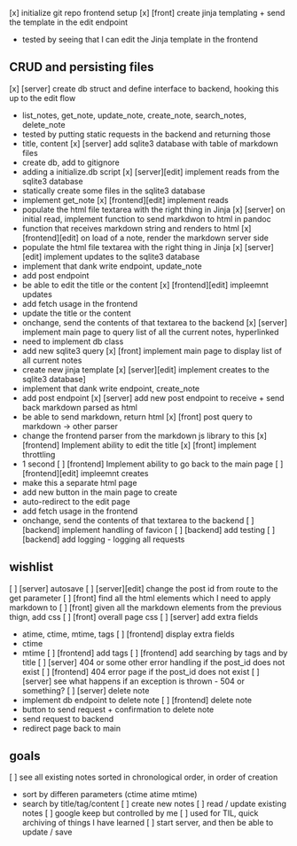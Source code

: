 [x] initialize git repo frontend setup 
[x] [front] create jinja templating + send the template in the edit endpoint
  - tested by seeing that I can edit the Jinja template in the frontend

## CRUD and persisting files
[x] [server] create db struct and define interface to backend, hooking this up to the edit flow
  - list_notes, get_note, update_note, create_note, search_notes, delete_note
  - tested by putting static requests in the backend and returning those
  - title, content
[x] [server] add sqlite3 database with table of markdown files
  - create db, add to gitignore
  - adding a initialize.db script
[x] [server][edit] implement reads from the sqlite3 database
  - statically create some files in the sqlite3 database
  - implement get_note
[x] [frontend][edit] implement reads
  - populate the html file textarea with the right thing in Jinja
[x] [server] on initial read, implement function to send markdwon to html in pandoc
  - function that receives markdown string and renders to html
[x] [frontend][edit] on load of a note, render the markdown server side
  - populate the html file textarea with the right thing in Jinja
[x] [server][edit] implement updates to the sqlite3 database
  - implement that dank write endpoint, update_note
  - add post endpoint
  - be able to edit the title or the content
[x] [frontend][edit] impleemnt updates
  - add fetch usage in the frontend
  - update the title or the content
  - onchange, send the contents of that textarea to the backend
[x] [server] implement main page to query list of all the current notes, hyperlinked
  - need to implement db class
  - add new sqlite3 query
[x] [front] implement main page to display list of all current notes
  - create new jinja template
[x] [server][edit] implement creates to the sqlite3 database]
  - implement that dank write endpoint, create_note
  - add post endpoint
[x] [server] add new post endpoint to receive + send back markdown parsed as html
  - be able to send markdown, return html
[x] [front] post query to markdown -> other parser
  - change the frontend parser from the markdown js library to this
[x] [frontend] Implement ability to edit the title
[x] [front] implement throttling
  - 1 second
[ ] [frontend] Implement ability to go back to the main page
[ ] [frontend][edit] impleemnt creates
  - make this a separate html page
  - add new button in the main page to create
  - auto-redirect to the edit page
  - add fetch usage in the frontend
  - onchange, send the contents of that textarea to the backend
[ ] [backend] implement handling of favicon
[ ] [backend] add testing
[ ] [backend] add logging - logging all requests

## wishlist
[ ] [server] autosave
[ ] [server][edit] change the post id from route to the get parameter
[ ] [front] find all the html elements which I need to apply markdown to
[ ] [front] given all the markdown elements from the previous thign, add css
[ ] [front] overall page css
[ ] [server] add extra fields 
  - atime, ctime, mtime, tags
[ ] [frontend] display extra fields
  - ctime
  - mtime
[ ] [frontend] add tags
[ ] [frontend] add searching by tags and by title
[ ] [server] 404 or some other error handling if the post_id does not exist
[ ] [frontend] 404 error page if the post_id does not exist
[ ] [server] see what happens if an exception is thrown - 504 or something?
[ ] [server] delete note
  - implement db endpoint to delete note
[ ] [frontend] delete note
  - button to send request + confirmation to delete note
  - send request to backend
  - redirect page back to main

## goals

[ ] see all existing notes sorted in chronological order, in order of creation
  - sort by differen parameters (ctime atime mtime)
  - search by title/tag/content
[ ] create new notes
[ ] read / update existing notes
[ ] google keep but controlled by me
[ ] used for TIL, quick archiving of things I have learned
[ ] start server, and then be able to update / save 
